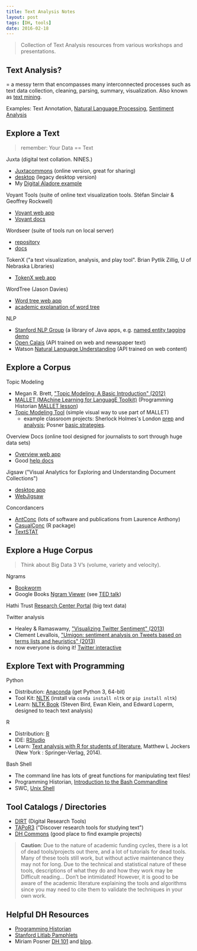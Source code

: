 ```yaml
---
title: Text Analysis Notes
layout: post
tags: [DH, tools]
date: 2016-02-18
---
```


> Collection of Text Analysis resources from various workshops and presentations.

## Text Analysis?
   
= a messy term that encompasses many interconnected processes such as text data collection, cleaning, parsing, summary, visualization. 
Also known as [text mining](https://en.wikipedia.org/wiki/Text_mining). 

Examples: Text Annotation, [Natural Language Processing](https://en.wikipedia.org/wiki/Natural_language_processing), [Sentiment Analysis](https://en.wikipedia.org/wiki/Sentiment_analysis)

## Explore a Text

> remember: Your Data == Text

Juxta (digital text collation. NINES.)
- [Juxtacommons](http://juxtacommons.org/) (online version, great for sharing)
- [desktop](http://www.juxtasoftware.org/) (legacy desktop version)
- My [Digital Aladore example](https://digitalaladore.wordpress.com/2014/12/29/using-juxta/)

Voyant Tools (suite of online text visualization tools. Stéfan Sinclair & Geoffrey Rockwell)
- [Voyant web app](http://voyant-tools.org/)
- [Voyant docs](http://docs.voyant-tools.org/)

Wordseer (suite of tools run on local server)
- [repository](https://github.com/Wordseer/wordseer)
- [docs](http://wordseer.berkeley.edu/)

TokenX ("a text visualization, analysis, and play tool". Brian Pytlik Zillig, U of Nebraska Libraries)
- [TokenX web app](http://tokenx.unl.edu/tokenx/index.html)

WordTree (Jason Davies)
- [Word tree web app](https://www.jasondavies.com/wordtree/ )
- [academic explanation of word tree](http://hint.fm/projects/wordtree/)

NLP 
- [Stanford NLP Group](http://nlp.stanford.edu/software/) (a library of Java apps, e.g. [named entity tagging demo](http://nlp.stanford.edu:8080/ner/)
- [Open Calais](http://www.opencalais.com/) (API trained on web and newspaper text)
- Watson [Natural Language Understanding](https://www.ibm.com/watson/developercloud/natural-language-understanding.html) (API trained on web content)

## Explore a Corpus

Topic Modeling
- Megan R. Brett, ["Topic Modeling: A Basic Introduction" (2012)](http://journalofdigitalhumanities.org/2-1/topic-modeling-a-basic-introduction-by-megan-r-brett/)
- [MALLET (MAchine Learning for LanguagE Toolkit)](http://mallet.cs.umass.edu/) (Programming Historian [MALLET lesson](http://programminghistorian.org/lessons/topic-modeling-and-mallet))
- [Topic Modeling Tool](https://code.google.com/archive/p/topic-modeling-tool/)  (simple visual way to use part of MALLET)
    - example classroom projects: Sherlock Holmes's London [prep](https://sherlockholmeslondondh.wordpress.com/2015/03/23/topic-modeling-assignment/) and [analysis](https://sherlockholmeslondondh.wordpress.com/2015/03/27/topic-modeling-part-2-graphing-the-results/); Posner [basic strategies](http://miriamposner.com/blog/very-basic-strategies-for-interpreting-results-from-the-topic-modeling-tool/).

Overview Docs (online tool designed for journalists to sort through huge data sets)
- [Overview web app](https://www.overviewdocs.com/)
- Good [help docs](https://blog.overviewdocs.com/help/)

Jigsaw ("Visual Analytics for Exploring and Understanding Document Collections")
- [desktop app](http://www.cc.gatech.edu/gvu/ii/jigsaw/)
- [WebJigsaw](http://www.iilabgt.org/webjigsaw)

Concordancers
- [AntConc](http://www.laurenceanthony.net/software/antconc/) (lots of software and publications from Laurence Anthony)
- [CasualConc](https://sites.google.com/site/casualconc/Home) (R package)
- [TextSTAT](http://neon.niederlandistik.fu-berlin.de/en/textstat/)

## Explore a Huge Corpus

> Think about Big Data 3 V’s (volume, variety and velocity).

Ngrams
- [Bookworm](http://bookworm.culturomics.org/)
- Google Books [Ngram Viewer](https://books.google.com/ngrams) (see [TED talk](https://www.ted.com/talks/what_we_learned_from_5_million_books?language=en))

Hathi Trust [Research Center Portal](https://sharc.hathitrust.org/) (big text data)

Twitter analysis
- Healey & Ramaswamy, ["Visualizing Twitter Sentiment" (2013)](http://www.csc.ncsu.edu/faculty/healey/tweet_viz/) 
- Clement Levallois, ["Umigon: sentiment analysis on Tweets based on terms lists and heuristics" (2013)](http://www.umigon.com/)
- now everyone is doing it! [Twitter interactive](https://interactive.twitter.com/)

## Explore Text with Programming

Python
- Distribution: [Anaconda](https://www.continuum.io/downloads) (get Python 3, 64-bit)
- Tool Kit: [NLTK](http://www.nltk.org/) (install via `conda install nltk` or `pip install nltk`)
- Learn: [NLTK Book](http://www.nltk.org/book/) (Steven Bird, Ewan Klein, and Edward Loperm, designed to teach text analysis)

R
- Distribution: [R](https://cran.rstudio.com/)
- IDE: [RStudio](https://www.rstudio.com/products/rstudio-desktop/)
- Learn: [Text analysis with R for students of literature](http://www.matthewjockers.net/text-analysis-with-r-for-students-of-literature/), Matthew L Jockers (New York : Springer-Verlag, 2014).

Bash Shell 
- The command line has lots of great functions for manipulating text files!
- Programming Historian, [Introduction to the Bash Commandline](http://programminghistorian.org/lessons/intro-to-bash)
- SWC, [Unix Shell](http://swcarpentry.github.io/shell-novice/)

## Tool Catalogs / Directories

- [DIRT](http://dirtdirectory.org/) (Digital Research Tools)
- [TAPoR3](http://tapor.ca/home) ("Discover research tools for studying text")
- [DH Commons](http://dhcommons.org/) (good place to find example projects)

> **Caution**:
> Due to the nature of academic funding cycles, there is a lot of dead tools/projects out there, and a lot of tutorials for dead tools. 
> Many of these tools still work, but without active maintenance they may not for long.
> Due to the technical and statistical nature of these tools, descriptions of what they do and how they work may be Difficult reading... Don’t be intimidated! 
> However, it is good to be aware of the academic literature explaining the tools and algorithms since you may need to cite them to validate the techniques in your own work.

## Helpful DH Resources

- [Programming Historian](http://programminghistorian.org/)
- [Stanford Litlab Pamphlets](http://litlab.stanford.edu/pamphlets/)
- Miriam Posner [DH 101](http://miriamposner.com/dh101f15/index.php/tutorials-and-resources/suggested-tools/) and [blog](http://miriamposner.com/blog/).
